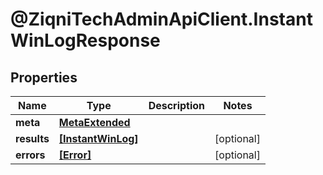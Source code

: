 # @ZiqniTechAdminApiClient.InstantWinLogResponse

## Properties

Name | Type | Description | Notes
------------ | ------------- | ------------- | -------------
**meta** | [**MetaExtended**](MetaExtended.md) |  | 
**results** | [**[InstantWinLog]**](InstantWinLog.md) |  | [optional] 
**errors** | [**[Error]**](Error.md) |  | [optional] 


